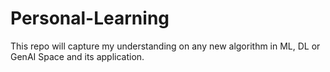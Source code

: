 # Personal-Learning
This repo will capture my understanding on any new algorithm in ML, DL or GenAI Space and its application.
